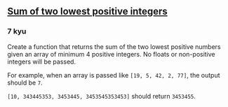 <h2><a href=https://www.codewars.com/kata/558fc85d8fd1938afb000014/train/javascript target="_blank">Sum of two lowest positive integers</a></h2><h3>7 kyu</h3><p>Create a function that returns the sum of the two lowest positive numbers given an array of minimum 4 positive integers. No floats or non-positive integers will be passed.</p><p>For example, when an array is passed like <code>[19, 5, 42, 2, 77]</code>, the output should be <code>7</code>.</p><p><code>[10, 343445353, 3453445, 3453545353453]</code> should return <code>3453455</code>.</p>